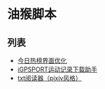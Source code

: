 # 油猴脚本

## 列表

- [今日热榜界面优化](https://github.com/Yesaye/tampermonkey-script/blob/main/%E4%BB%8A%E6%97%A5%E7%83%AD%E6%A6%9C%E7%95%8C%E9%9D%A2%E4%BC%98%E5%8C%96.js.md)
- [iGPSPORT运动记录下载助手](https://github.com/Yesaye/tampermonkey-script/blob/main/igpsport_downloader.js.md)
- [txt阅读器（pixiv风格）](https://github.com/Yesaye/tampermonkey-script/blob/main/txt_reader.js)
